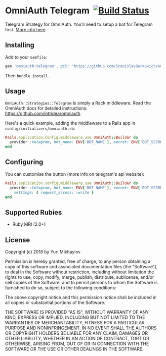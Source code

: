 # OmniAuth Telegram &nbsp;[![Build Status](https://secure.travis-ci.org/StanislavBerkovich/omniauth-telegram.svg?branch=master)](https://travis-ci.org/StanislavBerkovich/omniauth-telegram)

Telegram Strategy for OmniAuth. You'll need to setup a bot for Telegram first. [More info here](https://core.telegram.org/widgets/login)

## Installing

Add to your `Gemfile`:

```ruby
gem 'omniauth-telegram', git: 'https://github.com/StanislavBerkovich/omniauth-telegram'
```

Then `bundle install`.

## Usage

`OmniAuth::Strategies::Telegram` is simply a Rack middleware. Read the OmniAuth docs for detailed instructions:
https://github.com/intridea/omniauth.

Here's a quick example, adding the middleware to a Rails app in `config/initializers/omniauth.rb`:

```ruby
Rails.application.config.middleware.use OmniAuth::Builder do
  provider :telegram, bot_name: ENV['BOT_NAME'], secret: ENV['BOT_SECRET']
end
```

## Configuring

You can customise the button (more info on telegram's api website):

```ruby
Rails.application.config.middleware.use OmniAuth::Builder do
  provider :telegram, bot_name: ENV['BOT_NAME'], secret: ENV['BOT_SECRET'],
    settings: { request_access: :write }
end
```

## Supported Rubies

- Ruby MRI (2.0+)

## License

Copyright (c) 2018 by Yuri Mikhaylov

Permission is hereby granted, free of charge, to any person obtaining a copy of this software and associated documentation files (the "Software"), to deal in the Software without restriction, including without limitation the rights to use, copy, modify, merge, publish, distribute, sublicense, and/or sell copies of the Software, and to permit persons to whom the Software is furnished to do so, subject to the following conditions:

The above copyright notice and this permission notice shall be included in all copies or substantial portions of the Software.

THE SOFTWARE IS PROVIDED "AS IS", WITHOUT WARRANTY OF ANY KIND, EXPRESS OR IMPLIED, INCLUDING BUT NOT LIMITED TO THE WARRANTIES OF MERCHANTABILITY, FITNESS FOR A PARTICULAR PURPOSE AND NONINFRINGEMENT. IN NO EVENT SHALL THE AUTHORS OR COPYRIGHT HOLDERS BE LIABLE FOR ANY CLAIM, DAMAGES OR OTHER LIABILITY, WHETHER IN AN ACTION OF CONTRACT, TORT OR OTHERWISE, ARISING FROM, OUT OF OR IN CONNECTION WITH THE SOFTWARE OR THE USE OR OTHER DEALINGS IN THE SOFTWARE.
